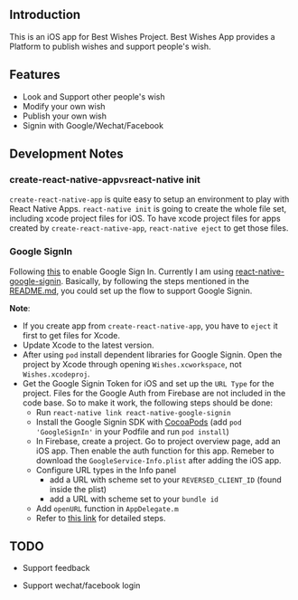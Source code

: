 ## Introduction

This is an iOS app for Best Wishes Project. Best Wishes App provides a Platform
to publish wishes and support people's wish.

## Features

* Look and Support other people's wish
* Modify your own wish
* Publish your own wish
* Signin with Google/Wechat/Facebook

## Development Notes

### create-react-native-app` vs `react-native init

`create-react-native-app` is quite easy to setup an environment to play with
React Native Apps. `react-native init` is going to create the whole file set,
including xcode project files for iOS.
To have xcode project files for apps created by `create-react-native-app`,
`react-native eject` to get those files.

### Google SignIn

Following [this](https://www.codementor.io/microsem31/react-native-google-and-facebook-authentication-cohpznykf) to enable Google Sign In. Currently I am using [react-native-google-signin](https://github.com/react-native-community/react-native-google-signin). Basically, by following the steps mentioned in the [README.md](https://github.com/react-native-community/react-native-google-signin/blob/master/README.md), you could set up the flow to support Google Signin.

**Note**:

* If you create app from `create-react-native-app`, you have to `eject` it first to get files for Xcode.
* Update Xcode to the latest version.
* After using `pod` install dependent libraries for Google Signin. Open the project by Xcode through opening `Wishes.xcworkspace`, not `Wishes.xcodeproj`.
* Get the Google Signin Token for iOS and set up the `URL Type` for the project. Files for the Google Auth from Firebase are not included in the code base. So to make it work, the following steps should be done:
  * Run `react-native link react-native-google-signin`
  * Install the Google Signin SDK with [CocoaPods](https://cocoapods.org/) (add `pod 'GoogleSignIn'` in your Podfile and run `pod install`)
  * In Firebase, create a project. Go to project overview page, add an iOS app. Then enable the auth function for this app. Remeber to download the `GoogleService-Info.plist` after adding the iOS app.
  * Configure URL types in the Info panel
    - add a URL with scheme set to your `REVERSED_CLIENT_ID` (found inside the plist)
    - add a URL with scheme set to your `bundle id`
  * Add `openURL` function in `AppDelegate.m`
  * Refer to [this link](https://github.com/react-native-community/react-native-google-signin/blob/master/ios-guide.md) for detailed steps.

## TODO

* Support feedback

* Support wechat/facebook login